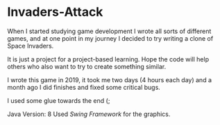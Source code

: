 # Invaders-Attack

When I started studying game development I wrote all sorts of different games, and at one point in my journey I decided to try writing a clone of Space Invaders.

It is just a project for a project-based learning. Hope the code will help others who also want to try to create something similar. 

I wrote this game in 2019, it took me two days (4 hours each day) and a month ago I did finishes and fixed some critical bugs.

I used some glue towards the end (;

Java Version: 8
Used *Swing Framework* for the graphics.
